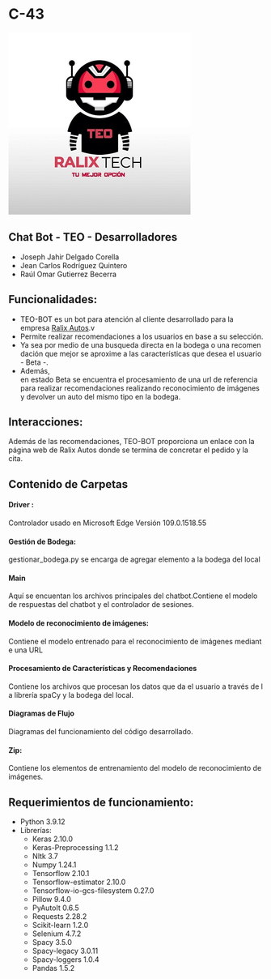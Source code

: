 # C-43

![TEO-BOT](/logos/teo.jpg)
## Chat Bot - TEO - Desarrolladores
* Joseph Jahir Delgado Corella 
* Jean Carlos Rodríguez Quintero
* Raúl Omar Gutierrez Becerra

 
## Funcionalidades: 

- TEO-BOT es un bot para atención al cliente desarrollado para la empresa [Ralix Autos](https://jeanrodriguezq.github.io/index.html).v
- Permite realizar recomendaciones a los usuarios en base a su selección. 
- Ya sea por medio de una busqueda directa en la bodega o una recomendación que mejor se aproxime a las características que desea el usuario - Beta -. 
- Además, en estado Beta se encuentra el procesamiento de una url de referencia para realizar recomendaciones realizando reconocimiento de imágenes y devolver un auto del mismo tipo en la bodega.

## Interacciones: 
Además de las recomendaciones, TEO-BOT proporciona un enlace con la página web de Ralix Autos donde se termina de concretar el pedido y la cita. 

## Contenido de Carpetas 

#### Driver :
Controlador usado en Microsoft Edge Versión 109.0.1518.55 

#### Gestión de Bodega:
gestionar_bodega.py se encarga de agregar elemento a la bodega del local 

#### Main 
Aquí se encuentan los archivos principales del chatbot.Contiene el modelo de respuestas del chatbot y el controlador de sesiones. 

#### Modelo de reconocimiento de imágenes:
Contiene el modelo entrenado para el reconocimiento de imágenes mediante una URL 

#### Procesamiento de Características y Recomendaciones 
Contiene los archivos que procesan los datos que da el usuario a través de la librería spaCy y la bodega del local. 

#### Diagramas de Flujo
Diagramas del funcionamiento del código desarrollado.

#### Zip: 
Contiene los elementos de entrenamiento del modelo de reconocimiento de imágenes.

## Requerimientos de funcionamiento:
* Python 3.9.12
* Librerías:
    * Keras                         2.10.0
    * Keras-Preprocessing           1.1.2
    * Nltk                          3.7
    * Numpy                          1.24.1
    * Tensorflow                    2.10.1
    * Tensorflow-estimator          2.10.0
    * Tensorflow-io-gcs-filesystem  0.27.0
    * Pillow                       9.4.0
    * PyAutoIt                     0.6.5
    * Requests                     2.28.2
    * Scikit-learn                 1.2.0
    * Selenium                     4.7.2
    * Spacy                        3.5.0
    * Spacy-legacy                 3.0.11
    * Spacy-loggers                1.0.4
    * Pandas                       1.5.2